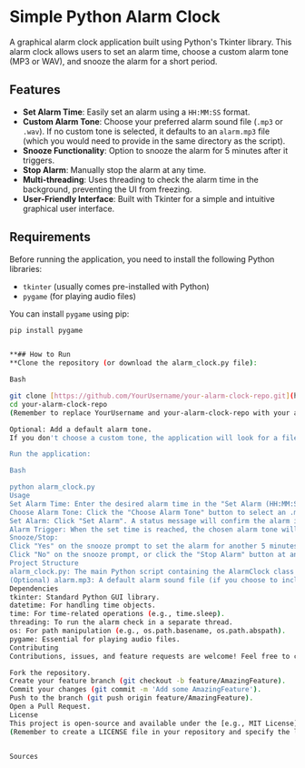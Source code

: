 # Simple Python Alarm Clock

A graphical alarm clock application built using Python's Tkinter library. This alarm clock allows users to set an alarm time, choose a custom alarm tone (MP3 or WAV), and snooze the alarm for a short period.

## Features

* **Set Alarm Time**: Easily set an alarm using a `HH:MM:SS` format.
* **Custom Alarm Tone**: Choose your preferred alarm sound file (`.mp3` or `.wav`). If no custom tone is selected, it defaults to an `alarm.mp3` file (which you would need to provide in the same directory as the script).
* **Snooze Functionality**: Option to snooze the alarm for 5 minutes after it triggers.
* **Stop Alarm**: Manually stop the alarm at any time.
* **Multi-threading**: Uses threading to check the alarm time in the background, preventing the UI from freezing.
* **User-Friendly Interface**: Built with Tkinter for a simple and intuitive graphical user interface.

## Requirements

Before running the application, you need to install the following Python libraries:

* `tkinter` (usually comes pre-installed with Python)
* `pygame` (for playing audio files)

You can install `pygame` using pip:

```bash
pip install pygame


**## How to Run
**Clone the repository (or download the alarm_clock.py file):

Bash

git clone [https://github.com/YourUsername/your-alarm-clock-repo.git](https://github.com/YourUsername/your-alarm-clock-repo.git)
cd your-alarm-clock-repo
(Remember to replace YourUsername and your-alarm-clock-repo with your actual GitHub username and repository name.)

Optional: Add a default alarm tone.
If you don't choose a custom tone, the application will look for a file named alarm.mp3 in the same directory as alarm_clock.py. You can place your preferred default alarm sound file here.

Run the application:

Bash

python alarm_clock.py
Usage
Set Alarm Time: Enter the desired alarm time in the "Set Alarm (HH:MM:SS):" field (e.g., 14:30:00 for 2:30 PM).
Choose Alarm Tone: Click the "Choose Alarm Tone" button to select an .mp3 or .wav file from your computer. The selected file name will appear below the button.
Set Alarm: Click "Set Alarm". A status message will confirm the alarm is set.
Alarm Trigger: When the set time is reached, the chosen alarm tone will play, and a "Snooze for 5 minutes?" message box will appear.
Snooze/Stop:
Click "Yes" on the snooze prompt to set the alarm for another 5 minutes.
Click "No" on the snooze prompt, or click the "Stop Alarm" button at any time, to stop the alarm sound and clear the alarm.
Project Structure
alarm_clock.py: The main Python script containing the AlarmClock class and application logic.
(Optional) alarm.mp3: A default alarm sound file (if you choose to include one for users who don't set a custom tone).
Dependencies
tkinter: Standard Python GUI library.
datetime: For handling time objects.
time: For time-related operations (e.g., time.sleep).
threading: To run the alarm check in a separate thread.
os: For path manipulation (e.g., os.path.basename, os.path.abspath).
pygame: Essential for playing audio files.
Contributing
Contributions, issues, and feature requests are welcome! Feel free to check the issues page (create this link if you want) or create a pull request.

Fork the repository.
Create your feature branch (git checkout -b feature/AmazingFeature).
Commit your changes (git commit -m 'Add some AmazingFeature').
Push to the branch (git push origin feature/AmazingFeature).
Open a Pull Request.
License
This project is open-source and available under the [e.g., MIT License].
(Remember to create a LICENSE file in your repository and specify the license you choose, e.g., MIT, Apache 2.0, etc.)


Sources
